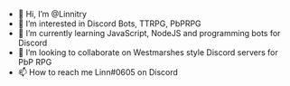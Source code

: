 - 👋 Hi, I’m @Linnitry
- 👀 I’m interested in Discord Bots, TTRPG, PbPRPG
- 🌱 I’m currently learning JavaScript, NodeJS and programming bots for Discord
- 💞️ I’m looking to collaborate on Westmarshes style Discord servers for PbP RPG
- 📫 How to reach me Linn#0605 on Discord

<!---
Linnitry/Linnitry is a ✨ special ✨ repository because its `README.md` (this file) appears on your GitHub profile.
You can click the Preview link to take a look at your changes.
--->
